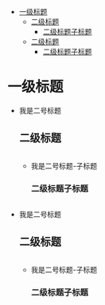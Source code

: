 - [一级标题](#1)
  - [二级标题](#1.1)
    - [二级标题子标题](#1.1.1)
  - [二级标题](#1.2)
    - [二级标题子标题](#1.2.1)

<h1 id="1">一级标题</h1>

- 我是二号标题
  <h2 id="1.1">二级标题</h2>
  
  ``` yaml
  
  ```
  
  - 我是二号标题-子标题
    <h3 id="1.1.1">二级标题子标题</h3>    
    
    ``` yaml
    
    ```

- 我是二号标题
  <h2 id="1.2">二级标题</h2>
  
  ``` yaml
  
  ```
  
  - 我是二号标题-子标题
    <h3 id="1.2.1">二级标题子标题</h3>
    
    ``` yaml
    
    ```
